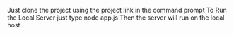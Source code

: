 Just clone the project using the project link in the command prompt 
To Run the Local Server just type node app.js 
Then the server will run on the local host .
